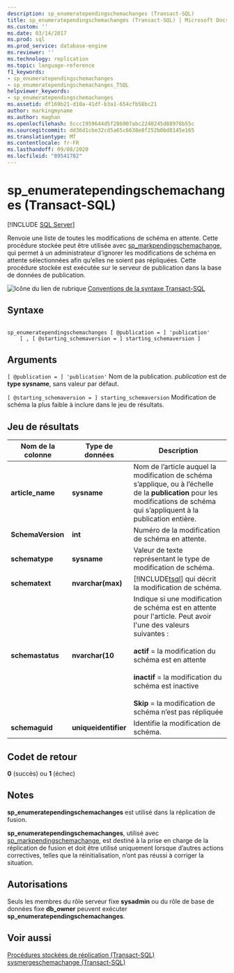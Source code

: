 ```yaml
---
description: sp_enumeratependingschemachanges (Transact-SQL)
title: sp_enumeratependingschemachanges (Transact-SQL) | Microsoft Docs
ms.custom: ''
ms.date: 03/14/2017
ms.prod: sql
ms.prod_service: database-engine
ms.reviewer: ''
ms.technology: replication
ms.topic: language-reference
f1_keywords:
- sp_enumeratependingschemachanges
- sp_enumeratependingschemachanges_TSQL
helpviewer_keywords:
- sp_enumeratependingschemachanges
ms.assetid: df169b21-d10a-41df-b3a1-654cfb58bc21
author: markingmyname
ms.author: maghan
ms.openlocfilehash: 5ccc1959644d5f286907abc2240245d88978b55c
ms.sourcegitcommit: dd36d1cbe32cd5a65c6638e8f252b0bd8145e165
ms.translationtype: MT
ms.contentlocale: fr-FR
ms.lasthandoff: 09/08/2020
ms.locfileid: "89541782"
---
```

# <a name="sp_enumeratependingschemachanges-transact-sql"></a>sp_enumeratependingschemachanges (Transact-SQL)
[!INCLUDE [SQL Server](../../includes/applies-to-version/sqlserver.md)]

  Renvoie une liste de toutes les modifications de schéma en attente. Cette procédure stockée peut être utilisée avec [sp_markpendingschemachange](../../relational-databases/system-stored-procedures/sp-markpendingschemachange-transact-sql.md), qui permet à un administrateur d’ignorer les modifications de schéma en attente sélectionnées afin qu’elles ne soient pas répliquées. Cette procédure stockée est exécutée sur le serveur de publication dans la base de données de publication.  
  
 ![Icône du lien de rubrique](../../database-engine/configure-windows/media/topic-link.gif "Icône du lien de rubrique") [Conventions de la syntaxe Transact-SQL](../../t-sql/language-elements/transact-sql-syntax-conventions-transact-sql.md)  
  
## <a name="syntax"></a>Syntaxe  
  
```  
  
sp_enumeratependingschemachanges [ @publication = ] 'publication'   
    [ , [ @starting_schemaversion = ] starting_schemaversion ]  
```  
  
## <a name="arguments"></a>Arguments  
`[ @publication = ] 'publication'` Nom de la publication. *publication* est de **type sysname**, sans valeur par défaut.  
  
`[ @starting_schemaversion = ] starting_schemaversion` Modification de schéma la plus faible à inclure dans le jeu de résultats.  
  
## <a name="result-set"></a>Jeu de résultats  
  
|Nom de la colonne|Type de données|Description|  
|-----------------|---------------|-----------------|  
|**article_name**|**sysname**|Nom de l’article auquel la modification de schéma s’applique, ou à l’échelle de la **publication** pour les modifications de schéma qui s’appliquent à la publication entière.|  
|**SchemaVersion**|**int**|Numéro de la modification de schéma en attente.|  
|**schematype**|**sysname**|Valeur de texte représentant le type de modification de schéma.|  
|**schematext**|**nvarchar(max)**|[!INCLUDE[tsql](../../includes/tsql-md.md)] qui décrit la modification de schéma.|  
|**schemastatus**|**nvarchar(10**|Indique si une modification de schéma est en attente pour l'article. Peut avoir l'une des valeurs suivantes :<br /><br /> **actif** = la modification du schéma est en attente<br /><br /> **inactif** = la modification du schéma est inactive<br /><br /> **Skip** = la modification de schéma n’est pas répliquée|  
|**schemaguid**|**uniqueidentifier**|Identifie la modification de schéma.|  
  
## <a name="return-code-values"></a>Codet de retour  
 **0** (succès) ou **1** (échec)  
  
## <a name="remarks"></a>Notes  
 **sp_enumeratependingschemachanges** est utilisé dans la réplication de fusion.  
  
 **sp_enumeratependingschemachanges**, utilisé avec [sp_markpendingschemachange](../../relational-databases/system-stored-procedures/sp-markpendingschemachange-transact-sql.md), est destiné à la prise en charge de la réplication de fusion et doit être utilisé uniquement lorsque d’autres actions correctives, telles que la réinitialisation, n’ont pas réussi à corriger la situation.  
  
## <a name="permissions"></a>Autorisations  
 Seuls les membres du rôle serveur fixe **sysadmin** ou du rôle de base de données fixe **db_owner** peuvent exécuter **sp_enumeratependingschemachanges**.  
  
## <a name="see-also"></a>Voir aussi  
 [Procédures stockées de réplication &#40;Transact-SQL&#41;](../../relational-databases/system-stored-procedures/replication-stored-procedures-transact-sql.md)   
 [sysmergeschemachange &#40;Transact-SQL&#41;](../../relational-databases/system-tables/sysmergeschemachange-transact-sql.md)  
  
  
